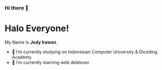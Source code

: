 ### Hi there 👋

# Halo Everyone! 

My Name Is **Jody Irawan**.

- 🔭 I’m currently studying on Indonesian Computer University & Dicoding Academy
- 🌱 I’m currently learning web delelover
